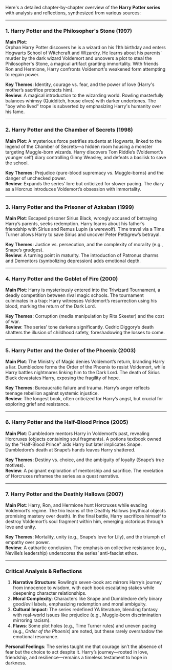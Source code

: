 Here's a detailed chapter-by-chapter overview of the **Harry Potter series** with analysis and reflections, synthesized from various sources:

---

### **1. Harry Potter and the Philosopher's Stone (1997)**  
**Main Plot**:  
Orphan Harry Potter discovers he is a wizard on his 11th birthday and enters Hogwarts School of Witchcraft and Wizardry. He learns about his parents' murder by the dark wizard Voldemort and uncovers a plot to steal the Philosopher's Stone, a magical artifact granting immortality. With friends Ron and Hermione, Harry confronts Voldemort's weakened form attempting to regain power.  

**Key Themes**: Identity, courage vs. fear, and the power of love (Harry's mother’s sacrifice protects him).  
**Review**: A magical introduction to the wizarding world. Rowling masterfully balances whimsy (Quidditch, house elves) with darker undertones. The "boy who lived" trope is subverted by emphasizing Harry's humanity over his fame.  

---

### **2. Harry Potter and the Chamber of Secrets (1998)**  
**Main Plot**: A mysterious force petrifies students at Hogwarts, linked to the legend of the Chamber of Secrets—a hidden room housing a monster targeting Muggle-born wizards. Harry discovers Tom Riddle’s (Voldemort’s younger self) diary controlling Ginny Weasley, and defeats a basilisk to save the school.  

**Key Themes**: Prejudice (pure-blood supremacy vs. Muggle-borns) and the danger of unchecked power.  
**Review**: Expands the series' lore but criticized for slower pacing. The diary as a Horcrux introduces Voldemort’s obsession with immortality.  

---

### **3. Harry Potter and the Prisoner of Azkaban (1999)**  
**Main Plot**: Escaped prisoner Sirius Black, wrongly accused of betraying Harry’s parents, seeks redemption. Harry learns about his father’s friendship with Sirius and Remus Lupin (a werewolf). Time travel via a Time Turner allows Harry to save Sirius and uncover Peter Pettigrew’s betrayal.  

**Key Themes**: Justice vs. persecution, and the complexity of morality (e.g., Snape’s grudges).  
**Review**: A turning point in maturity. The introduction of Patronus charms and Dementors (symbolizing depression) adds emotional depth.  

---

### **4. Harry Potter and the Goblet of Fire (2000)**  
**Main Plot**: Harry is mysteriously entered into the Triwizard Tournament, a deadly competition between rival magic schools. The tournament culminates in a trap: Harry witnesses Voldemort’s resurrection using his blood, marking the return of the Dark Lord.  

**Key Themes**: Corruption (media manipulation by Rita Skeeter) and the cost of war.  
**Review**: The series’ tone darkens significantly. Cedric Diggory’s death shatters the illusion of childhood safety, foreshadowing the losses to come.  

---

### **5. Harry Potter and the Order of the Phoenix (2003)**  
**Main Plot**: The Ministry of Magic denies Voldemort’s return, branding Harry a liar. Dumbledore forms the Order of the Phoenix to resist Voldemort, while Harry battles nightmares linking him to the Dark Lord. The death of Sirius Black devastates Harry, exposing the fragility of hope.  

**Key Themes**: Bureaucratic failure and trauma. Harry’s anger reflects teenage rebellion against systemic injustice.  
**Review**: The longest book, often criticized for Harry’s angst, but crucial for exploring grief and resistance.  

---

### **6. Harry Potter and the Half-Blood Prince (2005)**  
**Main Plot**: Dumbledore mentors Harry in Voldemort’s past, revealing Horcruxes (objects containing soul fragments). A potions textbook owned by the "Half-Blood Prince" aids Harry but later implicates Snape. Dumbledore’s death at Snape’s hands leaves Harry shattered.  

**Key Themes**: Destiny vs. choice, and the ambiguity of loyalty (Snape’s true motives).  
**Review**: A poignant exploration of mentorship and sacrifice. The revelation of Horcruxes reframes the series as a quest narrative.  

---

### **7. Harry Potter and the Deathly Hallows (2007)**  
**Main Plot**: Harry, Ron, and Hermione hunt Horcruxes while evading Voldemort’s regime. The trio learns of the Deathly Hallows (mythical objects promising mastery over death). In the final battle, Harry sacrifices himself to destroy Voldemort’s soul fragment within him, emerging victorious through love and unity.  

**Key Themes**: Mortality, unity (e.g., Snape’s love for Lily), and the triumph of empathy over power.  
**Review**: A cathartic conclusion. The emphasis on collective resistance (e.g., Neville’s leadership) underscores the series’ anti-fascist ethos.  

---

### **Critical Analysis & Reflections**  
1. **Narrative Structure**: Rowling’s seven-book arc mirrors Harry’s journey from innocence to wisdom, with each book escalating stakes while deepening character relationships.  
2. **Moral Complexity**: Characters like Snape and Dumbledore defy binary good/evil labels, emphasizing redemption and moral ambiguity.  
3. **Cultural Impact**: The series redefined YA literature, blending fantasy with real-world issues like prejudice (e.g., Muggle-born discrimination mirroring racism).  
4. **Flaws**: Some plot holes (e.g., Time Turner rules) and uneven pacing (e.g., *Order of the Phoenix*) are noted, but these rarely overshadow the emotional resonance.  

**Personal Feelings**: The series taught me that courage isn’t the absence of fear but the choice to act despite it. Harry’s journey—rooted in love, friendship, and resilience—remains a timeless testament to hope in darkness.  
